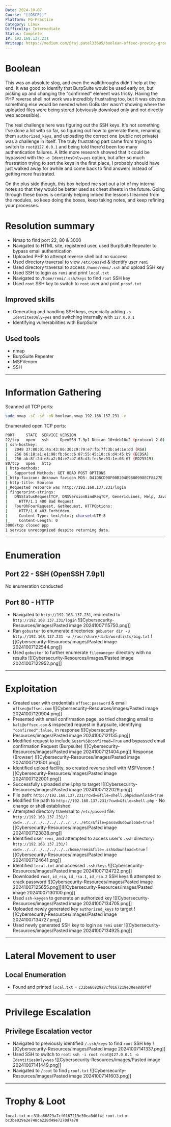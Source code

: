 ```yaml
---
Date: 2024-10-07
Course: "[[OSCP]]"
Platform: PG-Practice
Category: Linux
Difficulty: Intermediate
Status: Complete
IP: 192.168.137.231
Writeup: https://medium.com/@raj.patel33605/boolean-offsec-proving-groundswriteup-8f626bbb1b3f
---
```

# Boolean
This was an absolute slog, and even the walkthroughs didn't help at the end. It was good to identify that BurpSuite would be used early on, but picking up and changing the "confirmed" element was tricky. Having the PHP reverse shell not work was incredibly frustrating too, but it was obvious something else would be needed when GoBuster wasn't showing where the uploaded files were being stored (obviously download only and not directly web accessible).

The real challenge here was figuring out the SSH keys. It's not something I've done a lot with so far, so figuring out how to generate them, renaming them `authorized_keys`, and uploading the correct one (public not private) was a challenge in itself. The truly frustrating part came from trying to switch to `root@127.0.0.1` and being told there'd been too many authentication failures. A little more research showed that it could be bypassed with the `-o IdentitesOnly=yes` option, but after so much frustration trying to sort the keys in the first place, I probably should have just walked away for awhile and come back to find answers instead of getting more frustrated.

On the plus side though, this box helped me sort out a lot of my internal notes so that they would be better used as cheat sheets in the future. Going through these boxes is certainly helping imbed the lessons I learned from the modules, so keep doing the boxes, keep taking notes, and keep refining your processes. 
# Resolution summary
- Nmap to find port 22, 80 & 3000
- Navigated to HTML site, registered user, used BurpSuite Repeater to bypass email authentication
- Uploaded PHP to attempt reverse shell but no success
- Used directory traversal to view `/etc/passwd` & identify user `remi`
- Used directory traversal to access `/home/remi/.ssh` and upload SSH key
- Used SSH to login as `remi` and print `local.txt`
- Navigated to `/home/remi/.ssh/keys` to find `root` SSH key
- Used `root` SSH key to switch to `root` user and print `proof.txt`
## Improved skills
- Generating and handling SSH keys, especially adding `-o IdentitesOnly=yes` and switching internally with `127.0.0.1`
- Identifying vulnerabilities with BurpSuite
## Used tools
- nmap
- BurpSuite Repeater
- MSFVenom
- SSH

---
# Information Gathering
Scanned all TCP ports:
```bash
sudo nmap -sC -sV -oN boolean.nmap 192.168.137.231 -v
```

Enumerated open TCP ports:
```bash
PORT     STATE  SERVICE VERSION
22/tcp   open   ssh     OpenSSH 7.9p1 Debian 10+deb10u2 (protocol 2.0)
| ssh-hostkey: 
|   2048 37:80:01:4a:43:86:30:c9:79:e7:fb:7f:3b:a4:1e:dd (RSA)
|   256 b6:18:a1:e1:98:fb:6c:c6:87:55:45:10:c6:d4:45:b9 (ECDSA)
|_  256 ab:8f:2d:e8:a2:04:e7:b7:65:d3:fe:5e:93:1e:03:67 (ED25519)
80/tcp   open   http
| http-methods: 
|_  Supported Methods: GET HEAD POST OPTIONS
|_http-favicon: Unknown favicon MD5: D41D8CD98F00B204E9800998ECF8427E
| http-title: Boolean
|_Requested resource was http://192.168.137.231/login
| fingerprint-strings: 
|   DNSStatusRequestTCP, DNSVersionBindReqTCP, GenericLines, Help, JavaRMI, Kerberos, LANDesk-RC, LDAPBindReq, LDAPSearchReq, LPDString, NCP, NotesRPC, RPCCheck, RTSPRequest, SIPOptions, SMBProgNeg, SSLSessionReq, TLSSessionReq, TerminalServer, TerminalServerCookie, WMSRequest, X11Probe, afp, giop, ms-sql-s, oracle-tns: 
|     HTTP/1.1 400 Bad Request
|   FourOhFourRequest, GetRequest, HTTPOptions: 
|     HTTP/1.0 403 Forbidden
|     Content-Type: text/html; charset=UTF-8
|_    Content-Length: 0
3000/tcp closed ppp
1 service unrecognized despite returning data.
```

---
# Enumeration

## Port 22 - SSH (OpenSSH 7.9p1)
No enumeration conducted
## Port 80 - HTTP
- Navigated to `http://192.168.137.231`, redirected to `http://192.168.137.231/login`
![[Cybersecurity-Resources/images/Pasted image 20241007115750.png]]
- Ran `gobuster` to enumerate directories: `gobuster dir -u  http://192.168.137.231 -w //usr/share/dirb/wordlists/big.txt`
![[Cybersecurity-Resources/images/Pasted image 20241007122544.png]]
- Used `gobuster` to further enumerate `filemaneger` directory with no results
![[Cybersecurity-Resources/images/Pasted image 20241007122952.png]]

---
# Exploitation
- Created user with credentials `offsec:password` & email `offsec@offsec.com`
![[Cybersecurity-Resources/images/Pasted image 20241007120904.png]]
- Presented with email confirmation page, so tried changing email to `kali@offsec.com` & inspected request in Burpsuite, identifying `"confirmed":false,` in response
![[Cybersecurity-Resources/images/Pasted image 20241007121135.png]]
- Modified request to include `&user%5Bconfirmed=True` and bypassed email confirmation
Request (Burpsuite)
![[Cybersecurity-Resources/images/Pasted image 20241007121404.png]]
Response (Browser)
![[Cybersecurity-Resources/images/Pasted image 20241007121501.png]]
- Identified upload facility, so created reverse shell with MSFVenom
![[Cybersecurity-Resources/images/Pasted image 20241007122001.png]]
- Successfully uploaded shell.php to target
![[Cybersecurity-Resources/images/Pasted image 20241007122029.png]]
- File path: `http://192.168.137.231/?cwd=&file=shell.php&download=true`
- Modified file path to `http://192.168.137.231/?cwd=&file=shell.php` - No change or shell established
- Attempted directory traversal to `/etc/passwd` file: `http://192.168.137.231/?cwd=../../../../../../../../../etc/&file=passwd&download=true`
![[Cybersecurity-Resources/images/Pasted image 20241007123838.png]]
- Identified user `remi`, and attempted to access user's `.ssh` directory: `http://192.168.137.231/?cwd=../../../../../../../home/remi&file=.ssh&download=true`
![[Cybersecurity-Resources/images/Pasted image 20241007124641.png]]
- Identified `local.txt` and accessed `.ssh/keys`
![[Cybersecurity-Resources/images/Pasted image 20241007124722.png]]
- Downloaded `root`, `id_rsa`, `id_rsa.1`, `id_rsa.2` SSH keys & attempted to crack password
![[Cybersecurity-Resources/images/Pasted image 20241007125655.png]]![[Cybersecurity-Resources/images/Pasted image 20241007130100.png]]
- Used `ssh-keygen` to generate an authorized key
![[Cybersecurity-Resources/images/Pasted image 20241007134705.png]]
- Uploaded newly generated key `authorized_keys` to target
![[Cybersecurity-Resources/images/Pasted image 20241007134727.png]]
- Used newly generated SSH key to login as `remi` user
![[Cybersecurity-Resources/images/Pasted image 20241007134925.png]]
---
# Lateral Movement to user
## Local Enumeration
- Found and printed `local.txt` = `c31ba66829a7cf0167219e30ea8d0f4f`
---
# Privilege Escalation
## Privilege Escalation vector
- Navigated to previously identified `/.ssh/keys` to find `root` SSH key
![[Cybersecurity-Resources/images/Pasted image 20241007141337.png]]
- Used SSH to switch to `root`: `ssh -i root root@127.0.0.1 -o IdentitiesOnly=yes`
![[Cybersecurity-Resources/images/Pasted image 20241007141449.png]]
- Navigated to `/root` to find `proof.txt`
![[Cybersecurity-Resources/images/Pasted image 20241007141603.png]]
---
# Trophy & Loot
`local.txt` = `c31ba66829a7cf0167219e30ea8d0f4f`
`root.txt` = `bc3be029a2e748ca228d49e7270d7a78`